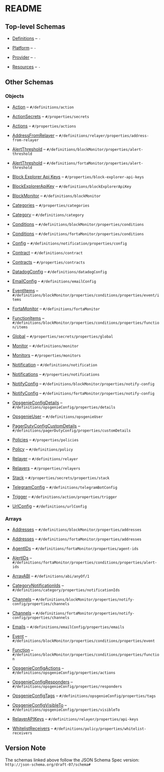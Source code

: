 # README

## Top-level Schemas

*   [Definitions](./definitions.md) – `-`

*   [Platform](./platform.md) – `-`

*   [Provider](./provider.md) – `-`

*   [Resources](./resources.md) – `-`

## Other Schemas

### Objects

*   [Action](./definitions-definitions-action.md) – `#/definitions/action`

*   [ActionSecrets](./resources-properties-actionsecrets.md) – `#/properties/secrets`

*   [Actions](./resources-properties-actions.md) – `#/properties/actions`

*   [AddressFromRelayer](./definitions-definitions-relayer-properties-addressfromrelayer.md) – `#/definitions/relayer/properties/address-from-relayer`

*   [AlertThreshold](./definitions-definitions-blockmonitor-properties-alertthreshold.md) – `#/definitions/blockMonitor/properties/alert-threshold`

*   [AlertThreshold](./definitions-definitions-fortamonitor-properties-alertthreshold.md) – `#/definitions/fortaMonitor/properties/alert-threshold`

*   [Block Explorer Api Keys](./resources-properties-block-explorer-api-keys.md) – `#/properties/block-explorer-api-keys`

*   [BlockExplorerApiKey](./definitions-definitions-blockexplorerapikey.md) – `#/definitions/blockExplorerApiKey`

*   [BlockMonitor](./definitions-definitions-blockmonitor.md) – `#/definitions/blockMonitor`

*   [Categories](./resources-properties-categories.md) – `#/properties/categories`

*   [Category](./definitions-definitions-category.md) – `#/definitions/category`

*   [Conditions](./definitions-definitions-blockmonitor-properties-conditions.md) – `#/definitions/blockMonitor/properties/conditions`

*   [Conditions](./definitions-definitions-fortamonitor-properties-conditions.md) – `#/definitions/fortaMonitor/properties/conditions`

*   [Config](./definitions-definitions-notification-properties-config.md) – `#/definitions/notification/properties/config`

*   [Contract](./definitions-definitions-contract.md) – `#/definitions/contract`

*   [Contracts](./resources-properties-contracts.md) – `#/properties/contracts`

*   [DatadogConfig](./definitions-definitions-datadogconfig.md) – `#/definitions/datadogConfig`

*   [EmailConfig](./definitions-definitions-emailconfig.md) – `#/definitions/emailConfig`

*   [EventItems](./definitions-definitions-blockmonitor-properties-conditions-properties-event-eventitems.md) – `#/definitions/blockMonitor/properties/conditions/properties/event/items`

*   [FortaMonitor](./definitions-definitions-fortamonitor.md) – `#/definitions/fortaMonitor`

*   [FunctionItems](./definitions-definitions-blockmonitor-properties-conditions-properties-function-functionitems.md) – `#/definitions/blockMonitor/properties/conditions/properties/function/items`

*   [Global](./resources-properties-actionsecrets-properties-global.md) – `#/properties/secrets/properties/global`

*   [Monitor](./definitions-definitions-monitor.md) – `#/definitions/monitor`

*   [Monitors](./resources-properties-monitors.md) – `#/properties/monitors`

*   [Notification](./definitions-definitions-notification.md) – `#/definitions/notification`

*   [Notifications](./resources-properties-notifications.md) – `#/properties/notifications`

*   [NotifyConfig](./definitions-definitions-blockmonitor-properties-notifyconfig.md) – `#/definitions/blockMonitor/properties/notify-config`

*   [NotifyConfig](./definitions-definitions-fortamonitor-properties-notifyconfig.md) – `#/definitions/fortaMonitor/properties/notify-config`

*   [OpsgenieConfigDetails](./definitions-definitions-opsgenieconfig-properties-opsgenieconfigdetails.md) – `#/definitions/opsgenieConfig/properties/details`

*   [OpsgenieUser](./definitions-definitions-opsgenieuser.md) – `#/definitions/opsgenieUser`

*   [PagerDutyConfigCustomDetails](./definitions-definitions-pagerdutyconfig-properties-pagerdutyconfigcustomdetails.md) – `#/definitions/pagerDutyConfig/properties/customDetails`

*   [Policies](./resources-properties-policies.md) – `#/properties/policies`

*   [Policy](./definitions-definitions-policy.md) – `#/definitions/policy`

*   [Relayer](./definitions-definitions-relayer.md) – `#/definitions/relayer`

*   [Relayers](./resources-properties-relayers.md) – `#/properties/relayers`

*   [Stack](./resources-properties-actionsecrets-properties-stack.md) – `#/properties/secrets/properties/stack`

*   [TelegramConfig](./definitions-definitions-telegramconfig.md) – `#/definitions/telegramBotConfig`

*   [Trigger](./definitions-definitions-action-properties-trigger.md) – `#/definitions/action/properties/trigger`

*   [UrlConfig](./definitions-definitions-urlconfig.md) – `#/definitions/urlConfig`

### Arrays

*   [Addresses](./definitions-definitions-blockmonitor-properties-addresses.md) – `#/definitions/blockMonitor/properties/addresses`

*   [Addresses](./definitions-definitions-fortamonitor-properties-addresses.md) – `#/definitions/fortaMonitor/properties/addresses`

*   [AgentIDs](./definitions-definitions-fortamonitor-properties-agentids.md) – `#/definitions/fortaMonitor/properties/agent-ids`

*   [AlertIDs](./definitions-definitions-fortamonitor-properties-conditions-properties-alertids.md) – `#/definitions/fortaMonitor/properties/conditions/properties/alert-ids`

*   [ArrayABI](./definitions-definitions-abitype-anyof-arrayabi.md) – `#/definitions/abi/anyOf/1`

*   [CategoryNotificationIds](./definitions-definitions-category-properties-categorynotificationids.md) – `#/definitions/category/properties/notificationIds`

*   [Channels](./definitions-definitions-blockmonitor-properties-notifyconfig-properties-channels.md) – `#/definitions/blockMonitor/properties/notify-config/properties/channels`

*   [Channels](./definitions-definitions-fortamonitor-properties-notifyconfig-properties-channels.md) – `#/definitions/fortaMonitor/properties/notify-config/properties/channels`

*   [Emails](./definitions-definitions-emailconfig-properties-emails.md) – `#/definitions/emailConfig/properties/emails`

*   [Event](./definitions-definitions-blockmonitor-properties-conditions-properties-event.md) – `#/definitions/blockMonitor/properties/conditions/properties/event`

*   [Function](./definitions-definitions-blockmonitor-properties-conditions-properties-function.md) – `#/definitions/blockMonitor/properties/conditions/properties/function`

*   [OpsgenieConfigActions](./definitions-definitions-opsgenieconfig-properties-opsgenieconfigactions.md) – `#/definitions/opsgenieConfig/properties/actions`

*   [OpsgenieConfigResponders](./definitions-definitions-opsgenieconfig-properties-opsgenieconfigresponders.md) – `#/definitions/opsgenieConfig/properties/responders`

*   [OpsgenieConfigTags](./definitions-definitions-opsgenieconfig-properties-opsgenieconfigtags.md) – `#/definitions/opsgenieConfig/properties/tags`

*   [OpsgenieConfigVisibleTo](./definitions-definitions-opsgenieconfig-properties-opsgenieconfigvisibleto.md) – `#/definitions/opsgenieConfig/properties/visibleTo`

*   [RelayerAPIKeys](./definitions-definitions-relayer-properties-relayerapikeys.md) – `#/definitions/relayer/properties/api-keys`

*   [WhitelistReceivers](./definitions-definitions-policy-properties-whitelistreceivers.md) – `#/definitions/policy/properties/whitelist-receivers`

## Version Note

The schemas linked above follow the JSON Schema Spec version: `http://json-schema.org/draft-07/schema#`
